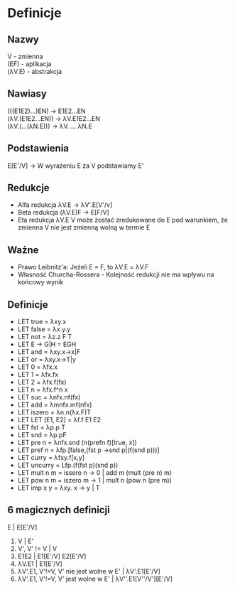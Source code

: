 # Definicje

## Nazwy
V - zmienna  
(EF) - aplikacja  
(λV.E) - abstrakcja  

## Nawiasy
(((E1E2)...)EN) -> E1E2...EN  
(λV.(E1E2...EN)) -> λV.E1E2...EN  
(λV.(...(λN.E))) -> λV. ... λN.E  

## Podstawienia
E[E'/V] -> W wyrażeniu E za V podstawiamy E'

## Redukcje
* Alfa redukcja λV.E -> λV'.E[V'/v]
* Beta redukcja (λV.E)F -> E[F/V]
* Eta redukcja λV.E V może zostać zredukowane do E pod warunkiem, że zmienna V nie jest zmienną wolną w termie E

## Ważne
* Prawo Leibnitz'a: Jeżeli E = F, to λV.E = λV.F
* Własność Churcha-Rossera - Kolejność redukcji nie ma wpływu na końcowy wynik

## Definicje
* LET true = λxy.x
* LET false = λx.y.y
* LET not = λz.z F T
* LET E -> G|H = EGH
* LET and = λxy.x->x|F
* LET or = λxy.x->T|y 
* LET 0 = λfx.x
* LET 1 = λfx.fx
* LET 2 = λfx.f(fx)
* LET n = λfx.f^n x
* LET suc = λnfx.nf(fx)
* LET add = λmnfx.mf(nfx)
* LET iszero = λn.n(λx.F)T
* LET LET [E1, E2] = λf.f E1 E2
* LET fst = λp.p T
* LET snd = λp.pF
* LET pre n = λnfx.snd (n(prefn f)[true, x])
* LET pref n = λfp.[false,(fst p ->snd p|(f(snd p)))]
* LET curry = λfxy.f[x,y]
* LET uncurry = Lfp.(f(fst p)(snd p))
* LET mult n m = issero n -> 0 | add m (mult (pre n) m)
* LET pow n m = iszero m -> 1 | mult n (pow n (pre m))
* LET imp x y = λxy. x -> y | T

## 6 magicznych definicji
E   |   E[E'/V]
1. V  |   E'
1. V', V' != V  |   V
1. E1E2 |   E1[E'/V] E2[E'/V]
1. λV.E1    |   E1[E'/V]
1. λV'.E1, V'!=V, V' nie jest wolne w E'    |   λV'.E1[E'/V]
1. λV'.E1, V'!=V, V' jest wolne w E'    |   λV''.E1[V''/V'][E'/V]
